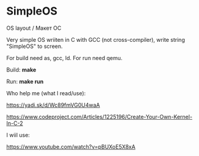 # SimpleOS
OS layout / Макет ОС

Very simple OS wriiten in C with GCC (not cross-compiler), write string "SimpleOS" to screen.

For build need as, gcc, ld. For run need qemu.

Build: **make**

Run: **make run**

Who help me (what I read/use):

https://yadi.sk/d/Wc89fmVG0U4waA

https://www.codeproject.com/Articles/1225196/Create-Your-Own-Kernel-In-C-2

I wiil use:

https://www.youtube.com/watch?v=pBUXoE5X8xA
